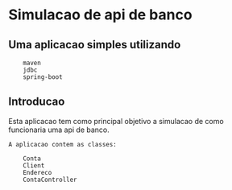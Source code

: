 # Simulacao de api de banco

## Uma aplicacao simples utilizando

        maven
        jdbc
        spring-boot

## Introducao

Esta aplicacao tem como principal objetivo a simulacao de como funcionaria uma api de banco.

    A aplicacao contem as classes:

        Conta
        Client
        Endereco
        ContaController
